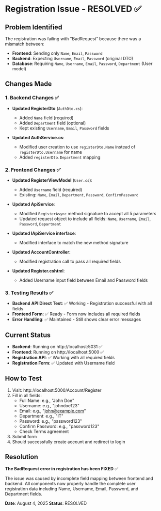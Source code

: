 # Registration Issue - RESOLVED ✅

## Problem Identified
The registration was failing with "BadRequest" because there was a mismatch between:
- **Frontend**: Sending only `Name`, `Email`, `Password` 
- **Backend**: Expecting `Username`, `Email`, `Password` (original DTO)
- **Database**: Requiring `Name`, `Username`, `Email`, `Password`, `Department` (User model)

## Changes Made

### 1. Backend Changes ✅
- **Updated RegisterDto** (`AuthDto.cs`):
  - Added `Name` field (required)
  - Added `Department` field (optional)
  - Kept existing `Username`, `Email`, `Password` fields

- **Updated AuthService.cs**:
  - Modified user creation to use `registerDto.Name` instead of `registerDto.Username` for name
  - Added `registerDto.Department` mapping

### 2. Frontend Changes ✅
- **Updated RegisterViewModel** (`User.cs`):
  - Added `Username` field (required)
  - Existing: `Name`, `Email`, `Department`, `Password`, `ConfirmPassword`

- **Updated ApiService**:
  - Modified `RegisterAsync` method signature to accept all 5 parameters
  - Updated request object to include all fields: `Name`, `Username`, `Email`, `Password`, `Department`

- **Updated IApiService interface**:
  - Modified interface to match the new method signature

- **Updated AccountController**:
  - Modified registration call to pass all required fields

- **Updated Register.cshtml**:
  - Added Username input field between Email and Password fields

### 3. Testing Results ✅
- **Backend API Direct Test**: ✅ Working - Registration successful with all fields
- **Frontend Form**: ✅ Ready - Form now includes all required fields
- **Error Handling**: ✅ Maintained - Still shows clear error messages

## Current Status
- **Backend**: Running on http://localhost:5031 ✅
- **Frontend**: Running on http://localhost:5000 ✅  
- **Registration API**: ✅ Working with all required fields
- **Registration Form**: ✅ Updated with Username field

## How to Test
1. Visit: http://localhost:5000/Account/Register
2. Fill in all fields:
   - Full Name: e.g., "John Doe"
   - Username: e.g., "johndoe123" 
   - Email: e.g., "john@example.com"
   - Department: e.g., "IT"
   - Password: e.g., "password123"
   - Confirm Password: e.g., "password123"
   - Check Terms agreement
3. Submit form
4. Should successfully create account and redirect to login

## Resolution
**The BadRequest error in registration has been FIXED** ✅

The issue was caused by incomplete field mapping between frontend and backend. All components now properly handle the complete user registration data including Name, Username, Email, Password, and Department fields.

**Date**: August 4, 2025
**Status**: RESOLVED
